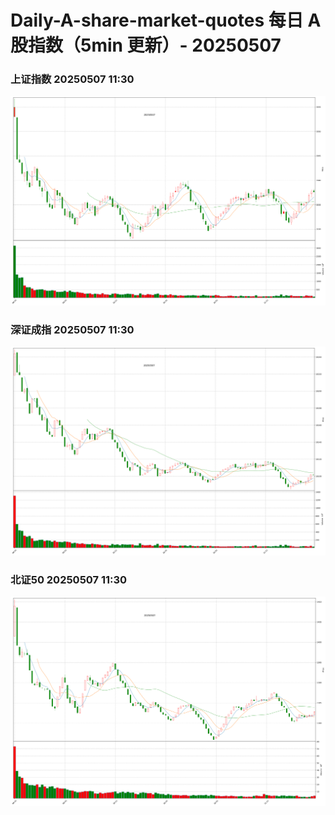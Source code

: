 
# Daily-A-share-market-quotes 每日 A 股指数（5min 更新）- 20250507

### 上证指数 20250507 11:30
![](./fig/2025/5/20250507-sh000001.png)

### 深证成指 20250507 11:30
![](./fig/2025/5/20250507-sz399001.png)

### 北证50 20250507 11:30
![](./fig/2025/5/20250507-bj899050.png)
